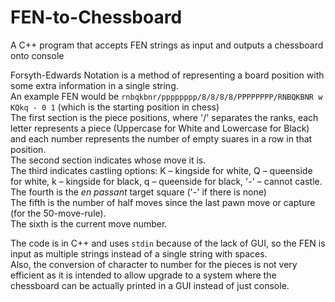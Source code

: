 # FEN-to-Chessboard
A C++ program that accepts FEN strings as input and outputs a chessboard onto console

Forsyth-Edwards Notation is a method of representing a board position with some extra information in a single string.  
An example FEN would be ```rnbqkbnr/pppppppp/8/8/8/8/PPPPPPPP/RNBQKBNR w KQkq - 0 1``` (which is the starting position in chess)  
The first section is the piece positions, where '/' separates the ranks, each letter represents a piece (Uppercase for White and Lowercase for Black) and each number represents the number of empty suares in a row in that position.  
The second section indicates whose move it is.  
The third indicates castling options: K &ndash; kingside for white, Q &ndash; queenside for white, k &ndash; kingside for black, q &ndash; queenside for black, '-' &ndash; cannot castle.  
The fourth is the _en passant_ target square ('-' if there is none)  
The fifth is the number of half moves since the last pawn move or capture (for the 50-move-rule).  
The sixth is the current move number.  

The code is in C++ and uses ```stdin``` because of the lack of GUI, so the FEN is input as multiple strings instead of a single string with spaces.  
Also, the conversion of character to number for the pieces is not very efficient as it is intended to allow upgrade to a system where the chessboard can be actually printed in a GUI instead of just console.  
